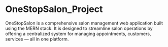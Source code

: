 # OneStopSalon_Project
OneStopSalon is a comprehensive salon management web application built using the MERN stack. It is designed to streamline salon operations by offering a centralized system for managing appointments, customers, services — all in one platform.
